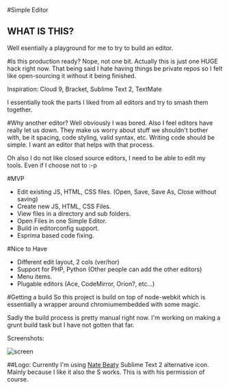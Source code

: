 #Simple Editor


## WHAT IS THIS?
Well esentially a playground for me to try to build an editor.

#Is this production ready?
Nope, not one bit. Actually this is just one HUGE hack right now. That being said
I hate having things be private repos so I felt like open-sourcing it without it
being finished.

Inspiration:
 Cloud 9, Bracket, Sublime Text 2, TextMate

I essentially took the parts I liked from all editors and try to smash them together.

#Why another editor?
Well obviously I was bored. Also I feel editors have really let us down. They make us worry
about stuff we shouldn't bother with, be it spacing, code styling, valid syntax, etc. Writing
code should be simple. I want an editor that helps with that process.

Oh also I do not like closed source editors, I need to be able to edit my tools. Even if I
choose not to :-p

#MVP
 - Edit existing JS, HTML, CSS files. (Open, Save, Save As, Close without saving)
 - Create new JS, HTML, CSS Files.
 - View files in a directory and sub folders.
 - Open Files in one Simple Editor.
 - Build in editorconfig support.
 - Esprima based code fixing.

#Nice to Have
- Different edit layout,  2 cols (ver/hor)
- Support for PHP, Python (Other people can add the other editors)
- Menu items.
- Plugable editors (Ace, CodeMirror, Orion?, etc...)


#Getting a build
 So this project is build on top of node-webkit which is essentially a wrapper around
 chromiumembedded with some magic.

 Sadly the build process is pretty manual right now. I'm working on making a grunt build task
 but I have not gotten that far.


Screenshots:

![screen](https://dl.dropbox.com/u/16395906/simple-edit.png)


##Logo:
Currently I'm using [Nate Beaty](http://natebeaty.com/) Sublime Text 2 alternative icon. Mainly because I like it
also the S works. This is with his permission of course.
